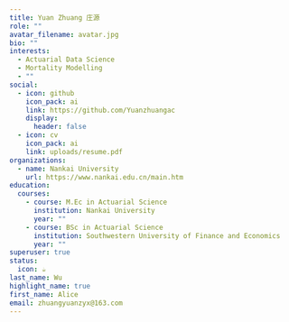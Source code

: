```yaml
---
title: Yuan Zhuang 庄源
role: ""
avatar_filename: avatar.jpg
bio: ""
interests:
  - Actuarial Data Science
  - Mortality Modelling
  - ""
social:
  - icon: github
    icon_pack: ai
    link: https://github.com/Yuanzhuangac
    display:
      header: false
  - icon: cv
    icon_pack: ai
    link: uploads/resume.pdf
organizations:
  - name: Nankai University
    url: https://www.nankai.edu.cn/main.htm
education:
  courses:
    - course: M.Ec in Actuarial Science
      institution: Nankai University
      year: ""
    - course: BSc in Actuarial Science
      institution: Southwestern University of Finance and Economics
      year: ""
superuser: true
status:
  icon: ☕️
last_name: Wu
highlight_name: true
first_name: Alice
email: zhuangyuanzyx@163.com
---
```

